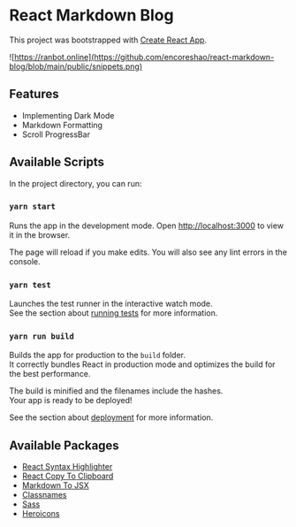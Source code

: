 # React Markdown Blog

This project was bootstrapped with [Create React App](https://github.com/facebook/create-react-app).

![https://ranbot.online](https://github.com/encoreshao/react-markdown-blog/blob/main/public/snippets.png)

## Features

- Implementing Dark Mode
- Markdown Formatting
- Scroll ProgressBar

## Available Scripts

In the project directory, you can run:

### `yarn start`

Runs the app in the development mode. Open [http://localhost:3000](http://localhost:3000) to view it in the browser.

The page will reload if you make edits. You will also see any lint errors in the console.

### `yarn test`

Launches the test runner in the interactive watch mode.\
See the section about [running tests](https://facebook.github.io/create-react-app/docs/running-tests) for more information.

### `yarn run build`

Builds the app for production to the `build` folder.\
It correctly bundles React in production mode and optimizes the build for the best performance.

The build is minified and the filenames include the hashes.\
Your app is ready to be deployed!

See the section about [deployment](https://facebook.github.io/create-react-app/docs/deployment) for more information.

## Available Packages

- [React Syntax Highlighter](https://www.npmjs.com/package/react-syntax-highlighter)
- [React Copy To Clipboard](https://github.com/nkbt/react-copy-to-clipboard)
- [Markdown To JSX](https://www.npmjs.com/package/markdown-to-jsx)
- [Classnames](https://www.npmjs.com/package/classnames)
- [Sass](https://www.npmjs.com/package/sass)
- [Heroicons](https://heroicons.com/)
